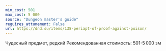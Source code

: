```yaml
---
min_cost: 501
max_cost: 5 000
source: "Dungeon master's guide"
requires_attunement: False
url: https://dnd.su/items/138-periapt-of-proof-against-poison/
---
```


Чудесный предмет, редкий
Рекомендованная стоимость: 501-5 000 зм